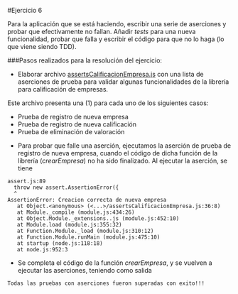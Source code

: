 #Ejercicio 6

Para la aplicación que se está haciendo, escribir una serie de aserciones y probar que efectivamente no fallan. Añadir _tests_ para una nueva funcionalidad, probar que falla y escribir el código para que no lo haga (lo que viene siendo TDD).

###Pasos realizados para la resolución del ejercicio:

* Elaborar archivo [assertsCalificacionEmpresa.js](https://github.com/jfrancisco4490/calificacionEmpresa/blob/master/src/assertsCalificacionEmpresa.js) con una lista de aserciones de prueba para validar algunas funcionalidades de la librería para calificación de empresas.

 Este archivo presenta una (1) para cada uno de los siguientes casos:
 
  - Prueba de registro de nueva empresa
  - Prueba de registro de nueva calificación
  - Prueba de eliminación de valoración
 
* Para probar que falle una aserción, ejecutamos la aserción de prueba de registro de nueva empresa, cuando el código de dicha función de la librería (_crearEmpresa_) no ha sido finalizado. Al ejecutar la aserción, se tiene

```
assert.js:89
  throw new assert.AssertionError({
  ^
AssertionError: Creacion correcta de nueva empresa
   at Object.<anonymous> (<...>/assertsCalificacionEmpresa.js:36:8)
   at Module._compile (module.js:434:26)
   at Object.Module._extensions..js (module.js:452:10)
   at Module.load (module.js:355:32)
   at Function.Module._load (module.js:310:12)
   at Function.Module.runMain (module.js:475:10)
   at startup (node.js:118:18)
   at node.js:952:3
```

* Se completa el código de la función _crearEmpresa_, y se vuelven a ejecutar las aserciones, teniendo como salida

`Todas las pruebas con aserciones fueron superadas con exito!!!`

